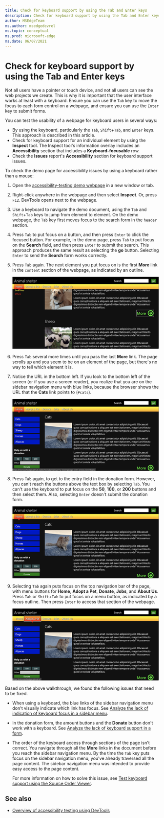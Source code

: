 ```yaml
---
title: Check for keyboard support by using the Tab and Enter keys
description: Check for keyboard support by using the Tab and Enter keys.
author: MSEdgeTeam
ms.author: msedgedevrel
ms.topic: conceptual
ms.prod: microsoft-edge
ms.date: 06/07/2021
---
```

# Check for keyboard support by using the Tab and Enter keys

Not all users have a pointer or touch device, and not all users can see the web projects we create.  This is why it is important that the user interface works at least with a keyboard.  Ensure you can use the `Tab` key to move the focus to each form control on a webpage, and ensure you can use the `Enter` key to submit forms.

You can test the usability of a webpage for keyboard users in several ways:
*  By using the keyboard, particularly the `Tab`, `Shift`+`Tab`, and `Enter` keys.  This approach is described in this article.
*  Check for keyboard support for an individual element by using the **Inspect** tool.  The Inspect tool's information overlay includes an **Accessibility** section that includes a **Keyboard-focusable** row.
*  Check the **Issues** report's **Accessibility** section for keyboard support issues.

To check the demo page for accessibility issues by using a keyboard rather than a mouse:

1. Open the [accessibility-testing demo webpage](https://microsoftedge.github.io/Demos/devtools-a11y-testing/) in a new window or tab.

1. Right-click anywhere in the webpage and then select **Inspect**.  Or, press `F12`.  DevTools opens next to the webpage.

1. Use a keyboard to navigate the demo document, using the `Tab` and `Shift`+`Tab` keys to jump from element to element.  On the demo webpage, the `Tab` key first moves focus to the search form in the `header` section.

1. Press `Tab` to put focus on a button, and then press `Enter` to click the focused button.  For example, in the demo page, press `Tab` to put focus on the **Search** field, and then press `Enter` to submit the search.  This approach produces the same result as selecting the **go** button.  Selecting `Enter` to send the **Search** form works correctly.

1. Press `Tab` again.  The next element you put focus on is the first **More** link in the `content` section of the webpage, as indicated by an outline.

   ![Navigating the document using the keyboard and the `Tab` key. Focus is shown on a link in the document.](../media/a11y-testing-keyboard-focus-on-element.msft.png)

1. Press `Tab` several more times until you pass the last **More** link.  The page scrolls up and you seem to be on an element of the page, but there's no way to tell which element it is.

1. Notice the URL in the bottom left.  If you look to the bottom left of the screen (or if you use a screen reader), you realize that you are on the sidebar navigation menu with blue links, because the browser shows the URL that the **Cats** link points to (`#cats`).

   ![A lack of focus style makes it impossible to know where you currently are in the document. The only hint is the display of the link target in the bottom left corner of the screen.](../media/a11y-testing-lack-of-focus-style.msft.png)

1. Press `Tab` again, to get to the entry field in the donation form.  However, you can't reach the buttons above the text box by selecting `Tab`. You can't use the keyboard to put focus on the **50**, **100**, or **200** buttons and then select them.  Also, selecting `Enter` doesn't submit the donation form.

   ![The only keyboard-accessible element in the donation form is the text entry field.](../media/a11y-testing-form-field-with-outline.msft.png)

1. Selecting `Tab` again puts focus on the top navigation bar of the page, with menu buttons for **Home**, **Adopt a Pet**, **Donate**, **Jobs**, and **About Us**.  Press `Tab` or `Shift`+`Tab` to put focus on a menu button, as indicated by a focus outline.  Then press `Enter` to access that section of the webpage.

   ![The main menu has a highlight and a focus outline, and thus is keyboard-accessible.](../media/a11y-testing-menu-with-outline.msft.png)

Based on the above walkthrough, we found the following issues that need to be fixed.

*  When using a keyboard, the blue links of the sidebar navigation menu don't visually indicate which link has focus.  See [Analyze the lack of indication of keyboard focus in a sidebar menu](test-analyze-no-focus-indicator.md).

*  In the donation form, the amount buttons and the **Donate** button don't work with a keyboard.  See [Analyze the lack of keyboard support in a form](test-analyze-no-keyboard-support.md).

*  The order of the keyboard access through sections of the page isn't correct.  You navigate through all the **More** links in the document before you reach the sidebar navigation menu.  By the time the `Tab` key puts focus on the sidebar navigation menu, you've already traversed all the page content. The sidebar navigation menu was intended to provide easy access to the page content.

   For more information on how to solve this issue, see [Test keyboard support using the Source Order Viewer](test-tab-key-source-order-viewer.md).


<!-- ====================================================================== -->
## See also

*  [Overview of accessibility testing using DevTools](accessibility-testing-in-devtools.md)
